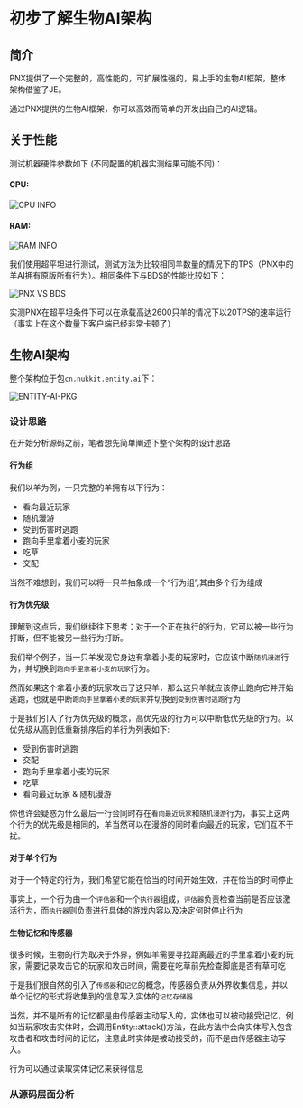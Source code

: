 # 初步了解生物AI架构

## 简介

PNX提供了一个完整的，高性能的，可扩展性强的，易上手的生物AI框架，整体架构借鉴了JE。

通过PNX提供的生物AI框架，你可以高效而简单的开发出自己的AI逻辑。

## 关于性能

测试机器硬件参数如下 (不同配置的机器实测结果可能不同)：

#### CPU:
![CPU INFO](./image/common/entity-ai/cpu-info.png)  

#### RAM:
![RAM INFO](./image/common/entity-ai/ram-info.png)  

我们使用超平坦进行测试，测试方法为比较相同羊数量的情况下的TPS（PNX中的羊AI拥有原版所有行为）。相同条件下与BDS的性能比较如下：

![PNX VS BDS](./image/common/entity-ai/pnx-vs-bds.png)

实测PNX在超平坦条件下可以在承载高达2600只羊的情况下以20TPS的速率运行（事实上在这个数量下客户端已经非常卡顿了）

## 生物AI架构

整个架构位于包`cn.nukkit.entity.ai`下：

![ENTITY-AI-PKG](./image/common/entity-ai/entity-ai-pkg.png)

### 设计思路
在开始分析源码之前，笔者想先简单阐述下整个架构的设计思路

#### 行为组
我们以羊为例，一只完整的羊拥有以下行为：

- 看向最近玩家
- 随机漫游
- 受到伤害时逃跑
- 跑向手里拿着小麦的玩家
- 吃草
- 交配

当然不难想到，我们可以将一只羊抽象成一个“行为组”,其由多个行为组成

#### 行为优先级
理解到这点后，我们继续往下思考：对于一个正在执行的行为，它可以被一些行为打断，但不能被另一些行为打断。

我们举个例子，当一只羊发现它身边有拿着小麦的玩家时，它应该中断`随机漫游`行为，并切换到`跑向手里拿着小麦的玩家`行为。

然而如果这个拿着小麦的玩家攻击了这只羊，那么这只羊就应该停止跑向它并开始逃跑，也就是中断`跑向手里拿着小麦的玩家`并切换到`受到伤害时逃跑`行为

于是我们引入了行为优先级的概念，高优先级的行为可以中断低优先级的行为。以优先级从高到低重新排序后的羊行为列表如下:

- 受到伤害时逃跑
- 交配
- 跑向手里拿着小麦的玩家
- 吃草
- 看向最近玩家 & 随机漫游

你也许会疑惑为什么最后一行会同时存在`看向最近玩家`和`随机漫游`行为，事实上这两个行为的优先级是相同的，羊当然可以在漫游的同时看向最近的玩家，它们互不干扰。

#### 对于单个行为
对于一个特定的行为，我们希望它能在恰当的时间开始生效，并在恰当的时间停止

事实上，一个行为由一个`评估器`和一个`执行器`组成，`评估器`负责检查当前是否应该激活行为，而`执行器`则负责进行具体的游戏内容以及决定何时停止行为

#### 生物记忆和传感器
很多时候，生物的行为取决于外界，例如羊需要寻找距离最近的手里拿着小麦的玩家，需要记录攻击它的玩家和攻击时间，需要在吃草前先检查脚底是否有草可吃

于是我们很自然的引入了`传感器`和`记忆`的概念，传感器负责从外界收集信息，并以单个记忆的形式将收集到的信息写入实体的`记忆存储器`

当然，并不是所有的记忆都是由传感器主动写入的，实体也可以被动接受记忆，例如当玩家攻击实体时，会调用Entity::attack()方法，在此方法中会向实体写入包含攻击者和攻击时间的记忆，注意此时实体是被动接受的，而不是由传感器主动写入。

行为可以通过读取实体记忆来获得信息

### 从源码层面分析

